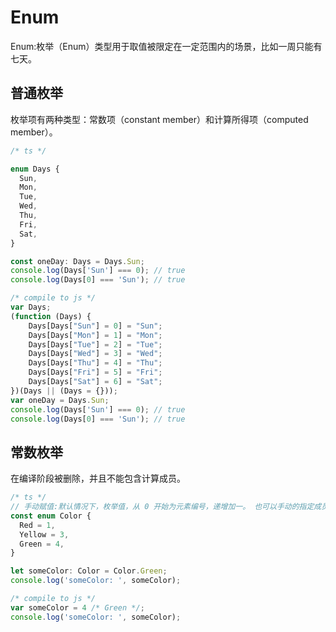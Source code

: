# Enum

Enum:枚举（Enum）类型用于取值被限定在一定范围内的场景，比如一周只能有七天。

## 普通枚举

枚举项有两种类型：常数项（constant member）和计算所得项（computed member）。

```javascript
/* ts */

enum Days {
  Sun,
  Mon,
  Tue,
  Wed,
  Thu,
  Fri,
  Sat,
}

const oneDay: Days = Days.Sun;
console.log(Days['Sun'] === 0); // true
console.log(Days[0] === 'Sun'); // true

/* compile to js */
var Days;
(function (Days) {
    Days[Days["Sun"] = 0] = "Sun";
    Days[Days["Mon"] = 1] = "Mon";
    Days[Days["Tue"] = 2] = "Tue";
    Days[Days["Wed"] = 3] = "Wed";
    Days[Days["Thu"] = 4] = "Thu";
    Days[Days["Fri"] = 5] = "Fri";
    Days[Days["Sat"] = 6] = "Sat";
})(Days || (Days = {}));
var oneDay = Days.Sun;
console.log(Days['Sun'] === 0); // true
console.log(Days[0] === 'Sun'); // true
```

## 常数枚举

在编译阶段被删除，并且不能包含计算成员。

```javascript
/* ts */
// 手动赋值:默认情况下，枚举值，从 0 开始为元素编号，递增加一。 也可以手动的指定成员的数值。
const enum Color {
  Red = 1,
  Yellow = 3,
  Green = 4,
}

let someColor: Color = Color.Green;
console.log('someColor: ', someColor);

/* compile to js */
var someColor = 4 /* Green */;
console.log('someColor: ', someColor);
```
